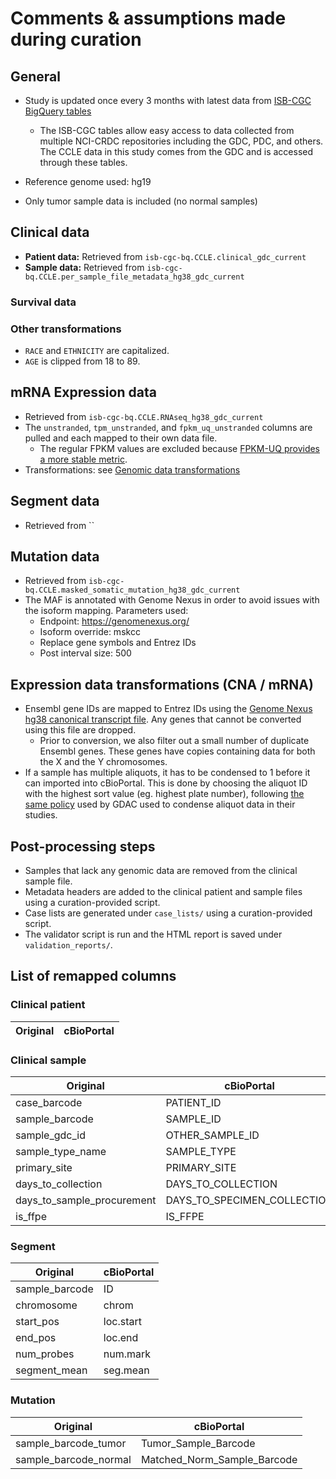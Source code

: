 # Comments & assumptions made during curation

## General

- Study is updated once every 3 months with latest data from [ISB-CGC BigQuery tables](https://isb-cgc.appspot.com/bq_meta_search/)
  - The ISB-CGC tables allow easy access to data collected from multiple NCI-CRDC repositories including the GDC, PDC, and others. The CCLE data in this study comes from the GDC and is accessed through these tables.
- Reference genome used: hg19

- Only tumor sample data is included (no normal samples)

## Clinical data

- **Patient data:** Retrieved from `isb-cgc-bq.CCLE.clinical_gdc_current`
- **Sample data:** Retrieved from `isb-cgc-bq.CCLE.per_sample_file_metadata_hg38_gdc_current`

### Survival data







### Other transformations

- `RACE` and `ETHNICITY` are capitalized.
- `AGE` is clipped from 18 to 89.




## mRNA Expression data

- Retrieved from `isb-cgc-bq.CCLE.RNAseq_hg38_gdc_current`
- The `unstranded`, `tpm_unstranded`, and `fpkm_uq_unstranded` columns are pulled and each mapped to their own data file.
  - The regular FPKM values are excluded because [FPKM-UQ provides a more stable metric](https://docs.gdc.cancer.gov/Data/Bioinformatics_Pipelines/Expression_mRNA_Pipeline/#upper-quartile-fpkm).
- Transformations: see [Genomic data transformations](#genomic-data-transformations)



## Segment data

- Retrieved from ``


## Mutation data

- Retrieved from `isb-cgc-bq.CCLE.masked_somatic_mutation_hg38_gdc_current`
- The MAF is annotated with Genome Nexus in order to avoid issues with the isoform mapping. Parameters used:
  - Endpoint: https://genomenexus.org/
  - Isoform override: mskcc
  - Replace gene symbols and Entrez IDs
  - Post interval size: 500

## Expression data transformations (CNA / mRNA)

- Ensembl gene IDs are mapped to Entrez IDs using the [Genome Nexus hg38 canonical transcript file](https://github.com/genome-nexus/genome-nexus-importer/blob/master/data/grch38_ensembl95/export/ensembl_biomart_canonical_transcripts_per_hgnc.txt). Any genes that cannot be converted using this file are dropped.
  - Prior to conversion, we also filter out a small number of duplicate Ensembl genes. These genes have copies containing data for both the X and the Y chromosomes.
- If a sample has multiple aliquots, it has to be condensed to 1 before it can imported into cBioPortal. This is done by choosing the aliquot ID with the highest sort value (eg. highest plate number), following [the same policy](https://broadinstitute.atlassian.net/wiki/spaces/GDAC/pages/844334036/FAQ#FAQ-replicateFilteringQ%3AWhatdoyoudowhenmultiplealiquotbarcodesexistforagivensample%2Fportion%2Fanalytecombination%3F) used by GDAC used to condense aliquot data in their studies.

## Post-processing steps

  - Samples that lack any genomic data are removed from the clinical sample file.
  - Metadata headers are added to the clinical patient and sample files using a curation-provided script.
  - Case lists are generated under `case_lists/` using a curation-provided script.
  - The validator script is run and the HTML report is saved under `validation_reports/`.

## List of remapped columns

### Clinical patient

| Original | cBioPortal |
|---|---|


### Clinical sample

| Original | cBioPortal |
|---|---|
| case_barcode | PATIENT_ID |
| sample_barcode | SAMPLE_ID |
| sample_gdc_id | OTHER_SAMPLE_ID |
| sample_type_name | SAMPLE_TYPE |
| primary_site | PRIMARY_SITE |
| days_to_collection | DAYS_TO_COLLECTION |
| days_to_sample_procurement | DAYS_TO_SPECIMEN_COLLECTION |
| is_ffpe | IS_FFPE |


### Segment

| Original | cBioPortal |
|---|---|
| sample_barcode | ID |
| chromosome | chrom |
| start_pos | loc.start |
| end_pos | loc.end |
| num_probes | num.mark |
| segment_mean | seg.mean |


### Mutation

| Original | cBioPortal |
|---|---|
| sample_barcode_tumor | Tumor_Sample_Barcode |
| sample_barcode_normal | Matched_Norm_Sample_Barcode |